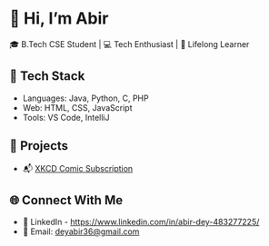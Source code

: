 # 👋 Hi, I’m Abir 

🎓 B.Tech CSE Student | 💻 Tech Enthusiast | 🚀 Lifelong Learner  

## 🔧 Tech Stack
- Languages: Java, Python, C, PHP
- Web: HTML, CSS, JavaScript
- Tools: VS Code, IntelliJ

## 📌 Projects
- 📬 [XKCD Comic Subscription](https://github.com/abirdey/xkcd-comic-subscriber)
## 🌐 Connect With Me
- 💼 LinkedIn - https://www.linkedin.com/in/abir-dey-483277225/
- 📧 Email: deyabir36@gmail.com
